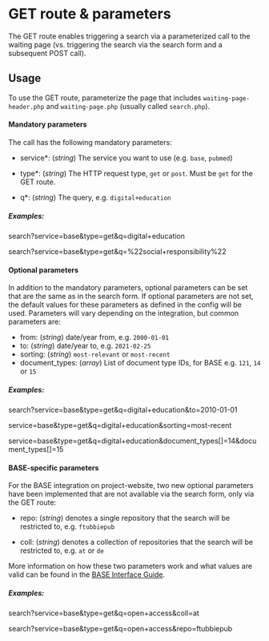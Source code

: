 # GET route & parameters
The GET route enables triggering a search via a parameterized call to the waiting page (vs. triggering the search via the search form and a subsequent POST call). 

## Usage
To use the GET route, parameterize the page that includes `waiting-page-header.php` and `waiting-page.php` (usually called `search.php`). 

#### Mandatory parameters

The call has the following mandatory parameters:

* service\*: (*string*) The service you want to use (e.g. `base`, `pubmed`)

* type\*: (*string*) The HTTP request type, `get` or `post`. Must be `get` for the GET route.
* q*: (*string*) The query, e.g. `digital+education`

##### Examples:

search?service=base&type=get&q=digital+education

search?service=base&type=get&q=%22social+responsibility%22

#### Optional parameters

In addition to the mandatory parameters, optional parameters can be set that are the same as in the search form. If optional parameters are not set, the default values for these parameters as defined in the config will be used. Parameters will vary depending on the integration, but common parameters are:

* from: (*string*) date/year from, e.g. `2000-01-01`
* to: (*string*) date/year to, e.g. `2021-02-25`
* sorting: (*string*) `most-relevant` or `most-recent`
* document_types: (*array*) List of document type IDs, for BASE e.g. `121`, `14` or `15`

##### Examples:

search?service=base&type=get&q=digital+education&to=2010-01-01

service=base&type=get&q=digital+education&sorting=most-recent 

service=base&type=get&q=digital+education&document_types[]=14&document_types[]=15 

#### BASE-specific parameters

For the BASE integration on project-website, two new optional parameters have been implemented that are not available via the search form, only via the GET route:

* repo: (*string*) denotes a single repository that the search will be restricted to, e.g. `ftubbiepub`

* coll: (*string*) denotes a collection of repositories that the search will be restricted to, e.g. `at` or `de`

More information on how these two parameters work and what values are valid can be found in the [BASE Interface Guide](https://www.base-search.net/about/download/base_interface.pdf).

##### Examples: 

search?service=base&type=get&q=open+access&coll=at

search?service=base&type=get&q=open+access&repo=ftubbiepub